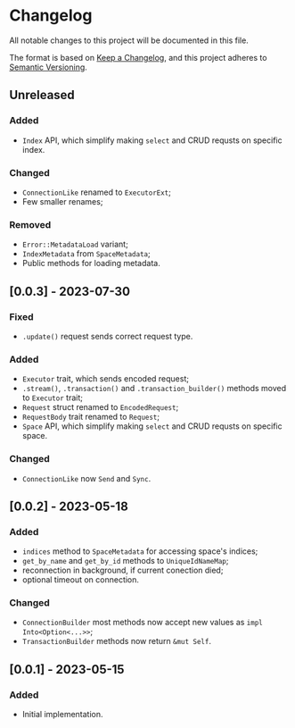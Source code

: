 # Changelog
All notable changes to this project will be documented in this file.

The format is based on [Keep a Changelog](https://keepachangelog.com/en/1.0.0/),
and this project adheres to [Semantic Versioning](https://semver.org/spec/v2.0.0.html).


## Unreleased
### Added
 - `Index` API, which simplify making `select` and CRUD requsts on specific index.

### Changed
 - `ConnectionLike` renamed to `ExecutorExt`;
 - Few smaller renames;

### Removed
 - `Error::MetadataLoad` variant;
 - `IndexMetadata` from `SpaceMetadata`;
 - Public methods for loading metadata.


## [0.0.3] - 2023-07-30
### Fixed
 - `.update()` request sends correct request type.

### Added
 - `Executor` trait, which sends encoded request;
 - `.stream()`, `.transaction()` and `.transaction_builder()` methods moved to `Executor` trait;
 - `Request` struct renamed to `EncodedRequest`;
 - `RequestBody` trait renamed to `Request`;
 - `Space` API, which simplify making `select` and CRUD requsts on specific space.
 
### Changed
 - `ConnectionLike` now `Send` and `Sync`.


## [0.0.2] - 2023-05-18
### Added
 - `indices` method to `SpaceMetadata` for accessing space's indices;
 - `get_by_name` and `get_by_id` methods to `UniqueIdNameMap`;
 - reconnection in background, if current conection died;
 - optional timeout on connection.

### Changed
 - `ConnectionBuilder` most methods now accept new values as `impl Into<Option<...>>`;
 - `TransactionBuilder` methods now return `&mut Self`.


## [0.0.1] - 2023-05-15
### Added
 - Initial implementation.
